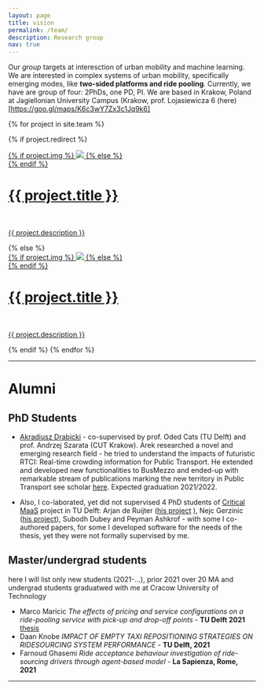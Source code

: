 ```yaml
---
layout: page
title: vision
permalink: /team/
description: Research group
nav: true
---
```



Our *group* targets at interesction of urban mobility and machine learning. We are interested in complex systems of urban mobility, specifically emerging modes, like **two-sided platforms and ride pooling**. Currently, we have are group of four: 2PhDs, one PD, PI. We are based in Krakow, Poland at Jagiellonian University Campus (Krakow, prof. Lojasiewicza 6 (here)[https://goo.gl/maps/K6c3wY7Zx3c1Jq9k6]


{% for project in site.team %}

{% if project.redirect %}
<div class="project">
    <div class="thumbnail">
        <a href="{{ project.redirect }}" target="_blank">
        {% if project.img %}
        <img class="thumbnail" src="{{ project.img | prepend: site.baseurl | prepend: site.url }}"/>
        {% else %}
        <div class="thumbnail blankbox"></div>
        {% endif %}    
        <span>
            <h1>{{ project.title }}</h1>
            <br/>
            <p>{{ project.description }}</p>
        </span>
        </a>
    </div>
</div>
{% else %}

<div class="project ">
    <div class="thumbnail">
        <a href="{{ project.url | prepend: site.baseurl | prepend: site.url }}">
        {% if project.img %}
        <img class="thumbnail" src="{{ project.img | prepend: site.baseurl | prepend: site.url }}"/>
        {% else %}
        <div class="thumbnail blankbox"></div>
        {% endif %}    
        <span>
            <h1>{{ project.title }}</h1>
            <br/>
            <p>{{ project.description }}</p>
        </span>
        </a>
    </div>
</div>

{% endif %}
{% endfor %}

----
# Alumni

## PhD Students
* [Akradiusz Drabicki](https://www.researchgate.net/profile/Arkadiusz-Drabicki) - co-supervised by prof. Oded Cats (TU Delft) and prof. Andrzej Szarata (CUT Krakow). Arek researched a novel and emerging research field - he tried to understand the impacts of futuristic RTCI: Real-time crowding information for Public Transport. He extended and developed new functionalities to BusMezzo and ended-up with remarkable stream of publications marking the new territory in Public Transport see scholar [here](https://scholar.google.pl/citations?user=-XyYxkoAAAAJ). Expected graduation 2021/2022.

* Also, I co-laborated, yet did not supervised 4 PhD students of [Critical MaaS](http://smartptlab.tudelft.nl/projects/criticalmaas) project in TU Delft: Arjan de Ruijter ([his project](http://smartptlab.tudelft.nl/our-group/arjan-de-ruijter) ), Nejc Gerzinic ([his project](http://smartptlab.tudelft.nl/our-group/nejc-gerzinic)), Subodh Dubey and Peyman Ashkrof - with some I co-authored papers, for some I developed software for the needs of the thesis, yet they were not formally supervised by me.

## Master/undergrad students

here I will list only new students (2021-...), prior 2021 over 20 MA and undergrad students graduatwed with me at Cracow University of Technology

* Marco Maricic _The effects of pricing and service configurations on a ride-pooling service with pick-up and drop-off points_ - **TU Delft 2021** [thesis](https://repository.tudelft.nl/islandora/object/uuid%3A3e9426a7-a3ec-4943-af7c-55a26592beaa)
* Daan Knobe _IMPACT OF EMPTY TAXI REPOSITIONING STRATEGIES ON RIDESOURCING SYSTEM PERFORMANCE_ - **TU Delft, 2021**
* Farnoud Ghasemi _Ride acceptance behaviour investigation of ride-sourcing drivers through agent-based model_ - **La Sapienza, Rome, 2021**



---








